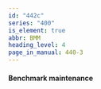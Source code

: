 ```yaml
---
id: "442c"
series: "400"
is_element: true
abbr: BMM
heading_level: 4
page_in_manual: 440-3
---
```


#### Benchmark maintenance